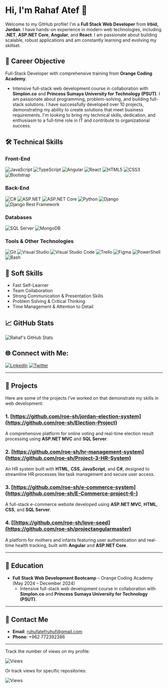 # Hi, I'm Rahaf Atef 👋

Welcome to my GitHub profile! I'm a **Full Stack Web Developer** from **Irbid, Jordan**. I have hands-on experience in modern web technologies, including **.NET**, **ASP.NET Core**, **Angular**, and **React**. I am passionate about building scalable, robust applications and am constantly learning and evolving my skillset.

## 📄 Career Objective

Full-Stack Developer with comprehensive training from **Orange Coding Academy**.
  - Intensive full-stack web development course in collaboration with **Simplon.co** and **Princess Sumaya University for Technology (PSUT)**.
I am passionate about programming, problem-solving, and building full-stack solutions. I have successfully developed over 10 projects, demonstrating my ability to create solutions that meet business requirements. I'm looking to bring my technical skills, dedication, and enthusiasm to a full-time role in IT and contribute to organizational success.

## 🛠️ Technical Skills

### Front-End
![JavaScript](https://img.shields.io/badge/JavaScript-ES6-yellow?style=for-the-badge&logo=javascript)
![TypeScript](https://img.shields.io/badge/TypeScript-blue?style=for-the-badge&logo=typescript)
![Angular](https://img.shields.io/badge/Angular-red?style=for-the-badge&logo=angular)
![React](https://img.shields.io/badge/React-black?style=for-the-badge&logo=react)
![HTML5](https://img.shields.io/badge/HTML5-E34F26?style=for-the-badge&logo=html5)
![CSS3](https://img.shields.io/badge/CSS3-1572B6?style=for-the-badge&logo=css3)
![Bootstrap](https://img.shields.io/badge/Bootstrap-563D7C?style=for-the-badge&logo=bootstrap)

### Back-End
![C#](https://img.shields.io/badge/C%23-239120?style=for-the-badge&logo=c-sharp)
![ASP.NET](https://img.shields.io/badge/ASP.NET-5C2D91?style=for-the-badge&logo=asp-net)
![ASP.NET Core](https://img.shields.io/badge/ASP.NET%20Core-512BD4?style=for-the-badge&logo=asp-net-core)
![Python](https://img.shields.io/badge/Python-3776AB?style=for-the-badge&logo=python)
![Django](https://img.shields.io/badge/Django-092D1F?style=for-the-badge&logo=django)
![Django Rest Framework](https://img.shields.io/badge/Django%20Rest%20Framework-092D1F?style=for-the-badge&logo=django)

### Databases
![SQL Server](https://img.shields.io/badge/SQL%20Server-CC2927?style=for-the-badge&logo=microsoft-sql-server)
![MongoDB](https://img.shields.io/badge/MongoDB-47A248?style=for-the-badge&logo=mongodb)

### Tools & Other Technologies
![Git](https://img.shields.io/badge/Git-F05032?style=for-the-badge&logo=git)
![Visual Studio](https://img.shields.io/badge/Visual%20Studio-5C2D91?style=for-the-badge&logo=visual-studio)
![Visual Studio Code](https://img.shields.io/badge/VS%20Code-0078D4?style=for-the-badge&logo=visual-studio-code)
![Trello](https://img.shields.io/badge/Trello-0079BF?style=for-the-badge&logo=trello)
![Figma](https://img.shields.io/badge/Figma-F24E1E?style=for-the-badge&logo=figma)
![PowerShell](https://img.shields.io/badge/PowerShell-2CA5E0?style=for-the-badge&logo=powershell)
![Bash](https://img.shields.io/badge/Bash-4EAA25?style=for-the-badge&logo=gnubash)

## 🤝 Soft Skills

- Fast Self-Learner
- Team Collaboration
- Strong Communication & Presentation Skills
- Problem Solving & Critical Thinking
- Time Management & Attention to Detail

## 📈 GitHub Stats

![Rahaf's GitHub Stats](https://github-readme-stats.vercel.app/api?username=roe-sh&show_icons=true&hide_title=true&hide=prs&count_private=true&theme=radical)

## 🌐 Connect with Me:

[![LinkedIn](https://img.shields.io/badge/LinkedIn-Rahaf%20Atef-blue?style=for-the-badge&logo=linkedin)](https://www.linkedin.com/in/rahaf-atef)
[![Twitter](https://img.shields.io/badge/Twitter-@rahafatef-blue?style=for-the-badge&logo=twitter)](https://twitter.com/rahafatef)

---

## 📝 Projects

Here are some of the projects I’ve worked on that demonstrate my skills in web development:

### 1. [https://github.com/roe-sh/jordan-election-system](https://github.com/roe-sh/Election-Project)
A comprehensive platform for online voting and real-time election result processing using **ASP.NET MVC** and **SQL Server**.

### 2. [https://github.com/roe-sh/hr-management-system](https://github.com/roe-sh/Project-3-HR-System)
An HR system built with **HTML**, **CSS**, **JavaScript**, and **C#**, designed to streamline HR processes like task management and secure user access.

### 3. [https://github.com/roe-sh/e-commerce-system](https://github.com/roe-sh/E-Commerce-project-6-)
A full-stack e-commerce website developed using **ASP.NET MVC**, **HTML**, **CSS**, and **SQL Server**.

### 4. [[https://github.com/roe-sh/love-seed](https://github.com/roe-sh/projectangularmaster)
A platform for mothers and infants featuring user authentication and real-time health tracking, built with **Angular** and **ASP.NET Core**.

---

## 🏫 Education

- **Full Stack Web Development Bootcamp** – Orange Coding Academy (May 2024 – December 2024)
  - Intensive full-stack web development course in collaboration with **Simplon.co** and **Princess Sumaya University for Technology (PSUT)**.
  

---

## 📧 Contact Me

- **Email**: ruhufatefruhuf@gmail.com
- **Phone**: +962 772392386

---

Track the number of views on my profile:

![Views](https://komarev.com/ghpvc/?username=roe-sh)

Or track views for specific repositories:

![Views](https://komarev.com/ghpvc/?username=roe-sh&repo=e-commerce-system)
